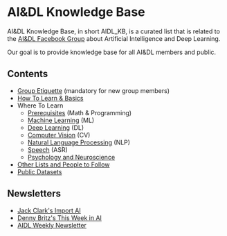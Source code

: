 # AI&DL Knowledge Base

AI&DL Knowledge Base, in short AIDL_KB, is a curated list that is related to the [AI&DL Facebook Group](https://www.facebook.com/groups/DeepNetGroup/) about Artificial Intelligence and Deep Learning.

Our goal is to provide knowledge base for all AI&DL members and public.

## Contents
* [Group Etiquette](FB.md) (mandatory for new group members)
* [How To Learn & Basics](BAS.md)
* Where To Learn
  * [Prerequisites](KB/PRE.md) (Math & Programming)
  * [Machine Learning](KB/ML.md) (ML)
  * [Deep Learning](KB/DL.md) (DL)
  * [Computer Vision](KB/CV.md) (CV)
  * [Natural Language Processing](KB/NLP.md) (NLP)
  * [Speech](KB/ASR.md) (ASR)
  * [Psychology and Neuroscience](KB/NEU.md)
* [Other Lists and People to Follow](KB/SCI.md)
* [Public Datasets](KB/DAT.md)

<!--  * [Philosophy](KB/PHI.md) add, uncomment once not empty -->

<!---
**TODO: check if updated content and categorize**
* [A16Z AI playbook](http://aiplaybook.a16z.com/docs/reference/links)
* [Reddit's Machine Learning FAQ](https://www.reddit.com/r/MachineLearning/wiki/index)
-->

## Newsletters 
* [Jack Clark's Import AI](https://jack-clark.net/)
* [Denny Britz's This Week in AI](https://www.getrevue.co/profile/wildml)
* [AIDL Weekly Newsletter](http://aidl.io/)

